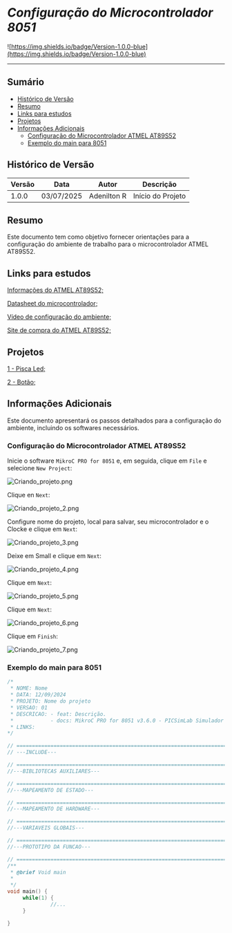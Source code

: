 # _Configuração do Microcontrolador 8051_

![https://img.shields.io/badge/Version-1.0.0-blue](https://img.shields.io/badge/Version-1.0.0-blue)

---

## Sumário

- [Histórico de Versão](#histórico-de-versão)
- [Resumo](#resumo)
- [Links para estudos](#links-para-estudos)
- [Projetos](#projetos)
- [Informações Adicionais](#informações-adicionais)
    - [Configuração do Microcontrolador ATMEL AT89S52](#configuração-do-microcontrolador-atmel-at89s52)
    - [Exemplo do main para 8051](#exemplo-do-main-para-8051)

## Histórico de Versão

| Versão | Data       | Autor       | Descrição         |
|--------|------------|-------------|-------------------|
| 1.0.0  | 03/07/2025 | Adenilton R | Início do Projeto |

## Resumo

Este documento tem como objetivo fornecer orientações para a configuração do ambiente de trabalho para o microcontrolador ATMEL AT89S52.

## Links para estudos

[Informações do ATMEL AT89S52;](https://www.microchip.com/en-us/product/at89s52)

[Datasheet do microcontrolador;](https://ww1.microchip.com/downloads/en/DeviceDoc/doc1919.pdf)

[Vídeo de configuração do ambiente;](https://www.youtube.com/watch?v=QY_adW902Uw&t)

[Site de compra do ATMEL AT89S52;](https://www.saravati.com.br/microcontrolador-at89s52-24pu-dip-40-pin.html)

## Projetos

[1 - Pisca Led;]()

[2 - Botão;]()

## Informações Adicionais

Este documento apresentará os passos detalhados para a configuração do ambiente, incluindo os softwares necessários.

### Configuração do Microcontrolador ATMEL AT89S52

Inicie o software `MikroC PRO for 8051` e, em seguida, clique em `File` e selecione `New Project`:

![Criando_projeto.png](Docs/Criando_projeto.png)

Clique en `Next`:

![Criando_projeto_2.png](Docs/Criando_projeto_2.png)

Configure nome do projeto, local para salvar, seu microcontrolador e o Clocke e clique em `Next`:

![Criando_projeto_3.png](Docs/Criando_projeto_3.png)

Deixe em Small e clique em `Next`:

![Criando_projeto_4.png](Docs/Criando_projeto_4.png)

Clique em `Next`:

![Criando_projeto_5.png](Docs/Criando_projeto_5.png)

Clique em `Next`:

![Criando_projeto_6.png](Docs/Criando_projeto_6.png)

Clique em `Finish`:

![Criando_projeto_7.png](Docs/Criando_projeto_7.png)

### Exemplo do main para 8051

```c
/*
 * NOME: Nome
 * DATA: 12/09/2024
 * PROJETO: Nome do projeto
 * VERSAO: 01
 * DESCRICAO: - feat: Descrição.
 *            - docs: MikroC PRO for 8051 v3.6.0 - PICSimLab Simulador 0.9.1
 * LINKS: 
*/

// ========================================================================================================
// ---INCLUDE---

// ========================================================================================================
//---BIBLIOTECAS AUXILIARES---

// ========================================================================================================
//---MAPEAMENTO DE ESTADO---

// ========================================================================================================
//---MAPEAMENTO DE HARDWARE---

// ========================================================================================================
//---VARIAVEIS GLOBAIS---

// ========================================================================================================
//---PROTOTIPO DA FUNCAO---

// ========================================================================================================
/**
 * @brief Void main
 *
 */
void main() {
     while(1) {
              //...
     }

}
```